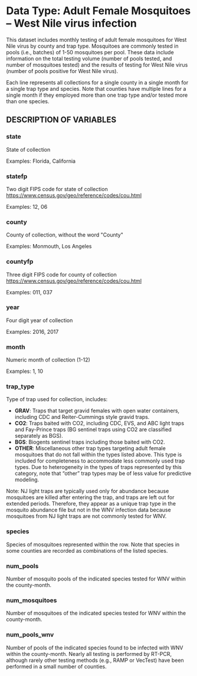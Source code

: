 # Data Type: Adult Female Mosquitoes – West Nile virus infection

This dataset includes monthly testing of adult female mosquitoes for West Nile virus by county and trap type. Mosquitoes are commonly tested in pools (i.e., batches) of 1-50 mosquitoes per pool. These data include information on the total testing volume (number of pools tested, and number of mosquitoes tested) and the results of testing for West Nile virus (number of pools positive for West Nile virus).

Each line represents all collections for a single county in a single month for a single trap type and species. Note that counties have multiple lines for a single month if they employed more than one trap type and/or tested more than one species.

## DESCRIPTION OF VARIABLES

### **state**

State of collection

Examples: Florida, California

### **statefp**

Two digit FIPS code for state of collection <https://www.census.gov/geo/reference/codes/cou.html>

Examples: 12, 06

### **county**

County of collection, without the word "County"

Examples: Monmouth, Los Angeles

### **countyfp**

Three digit FIPS code for county of collection <https://www.census.gov/geo/reference/codes/cou.html>

Examples: 011, 037

### **year**

Four digit year of collection

Examples: 2016, 2017

### **month**

Numeric month of collection (1-12)

Examples: 1, 10

### **trap_type**

Type of trap used for collection, includes:

- **GRAV**: Traps that target gravid females with open water containers, including CDC and Reiter-Cummings style gravid traps.
- **CO2**: Traps baited with CO2, including CDC, EVS, and ABC light traps and Fay-Prince traps (BG sentinel traps using CO2 are classified separately as BGS).
- **BGS**: Biogents sentinel traps including those baited with CO2.
- **OTHER**: Miscellaneous other trap types targeting adult female mosquitoes that do not fall within the types listed above. This type is included for completeness to accommodate less commonly used trap types. Due to heterogeneity in the types of traps represented by this category, note that “other” trap types may be of less value for predictive modeling.

Note: NJ light traps are typically used only for abundance because mosquitoes are killed after entering the trap, and traps are left out for extended periods. Therefore, they appear as a unique trap type in the mosquito abundance file but not in the WNV infection data because mosquitoes from NJ light traps are not commonly tested for WNV.

### **species**

Species of mosquitoes represented within the row. Note that species in some counties are recorded as combinations of the listed species.

### **num_pools**

Number of mosquito pools of the indicated species tested for WNV within the county-month.

### **num_mosquitoes**

Number of mosquitoes of the indicated species tested for WNV within the county-month.

### **num_pools_wnv**

Number of pools of the indicated species found to be infected with WNV within the county-month. Nearly all testing is performed by RT-PCR, although rarely other testing methods (e.g., RAMP or VecTest) have been performed in a small number of counties.
